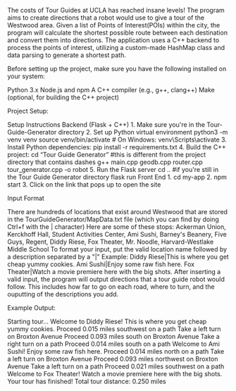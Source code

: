   The costs of Tour Guides at UCLA has reached insane levels! The program aims to create directions that a robot would use to give a tour of the Westwood area. 
Given a list of Points of Interest(POIs) within the city, the program will calculate the shortest possible route between each destination and convert them into 
directions. The application uses a C++ backend to process the points of interest, utilizing a custom-made HashMap class and data parsing to generate a shortest path. 

Before setting up the project, make sure you have the following installed on your system:

  Python 3.x
  Node.js and npm
  A C++ compiler (e.g., g++, clang++)
  Make (optional, for building the C++ project)

Project Setup:

  Setup Instructions
  Backend (Flask + C++)
    1. Make sure you're in the Tour-Guide-Generator directory
    2. Set up Python virtual environment
    python3 -m venv venv
    source venv/bin/activate   # On Windows: venv\Scripts\activate
    3. Install Python dependencies:
    pip install -r requirements.txt
    4. Build the C++ project:
      cd “Tour Guide Generator” #this is different from the project directory that contains dashes
      g++ main.cpp geodb.cpp router.cpp tour_generator.cpp -o robot
    5. Run the Flask server
      cd .. #if you're still in the Tour Guide Generator directory
      flask run
  Front End
    1. cd my-app
    2. npm start
    3. Click on the link that pops up to open the site

Input Format

  There are hundreds of locations that exist around Westwood that are stored in the TourGuideGenerator/MapData.txt file (which you can find by doing Ctrl+f with the | character) 
  Here are some of these stops:
    Ackerman Union, Kerckhoff Hall, Student Activities Center, Ami Sushi, Barney's Beanery, Five Guys, Regent, Diddy Riese, Fox Theater, Mr. Noodle, Harvard-Westlake Middle School
  To format your input, put the valid location name followed by a description separated by a "|"
    Example:
      Diddy Riese|This is where you get cheap yummy cookies.
      Ami Sushi|Enjoy some raw fish here.
      Fox Theater|Watch a movie premiere here with the big shots.
  After inserting a valid input, the program will output directions that a tour guide robot would follow. This includes how far to go on each road, where to turn, and the ouputting
  of the descriptions you add.

Example Output:

Starting tour...
Welcome to Diddy Riese!
This is where you get cheap yummy cookies.
Proceed 0.015 miles southwest on a path
Take a left turn on Broxton Avenue
Proceed 0.093 miles south on Broxton Avenue
Take a right turn on a path
Proceed 0.014 miles south on a path
Welcome to Ami Sushi!
Enjoy some raw fish here.
Proceed 0.014 miles north on a path
Take a left turn on Broxton Avenue
Proceed 0.093 miles northwest on Broxton Avenue
Take a left turn on a path
Proceed 0.021 miles southwest on a path
Welcome to Fox Theater!
Watch a movie premiere here with the big shots.
Your tour has finished!
Total tour distance: 0.250 miles

